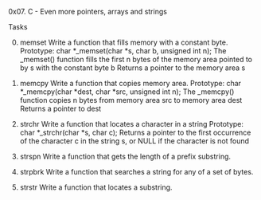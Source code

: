 0x07. C - Even more pointers, arrays and strings

Tasks

0. memset
Write a function that fills memory with a constant byte.
 Prototype: char *_memset(char *s, char b, unsigned int n);
 The _memset() function fills the first n bytes of the memory area pointed to by s with the constant byte b
 Returns a pointer to the memory area s

1. memcpy
Write a function that copies memory area.
 Prototype: char *_memcpy(char *dest, char *src, unsigned int n);
 The _memcpy() function copies n bytes from memory area src to memory area dest
 Returns a pointer to dest

2. strchr
Write a function that locates a character in a string
 Prototype: char *_strchr(char *s, char c);
 Returns a pointer to the first occurrence of the character c in the string s, or NULL if the character is not found

3. strspn
Write a function that gets the length of a prefix substring.

4. strpbrk
Write a function that searches a string for any of a set of bytes.

5. strstr
Write a function that locates a substring.
